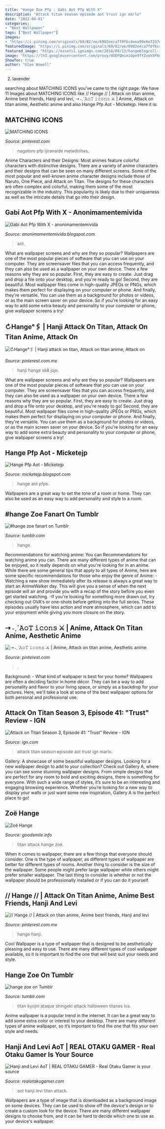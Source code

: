 ```yaml
---
title: "Hange Zoe Pfp : Gabi Aot Pfp With X"
description: "Attack titan season episode aot trust ign marlo"
date: "2022-04-01"
categories:
- "Best Wallpaper"
tags: ["Best Wallpaper"]
images:
- "https://i.pinimg.com/originals/69/82/ee/6982eeca7f0f6c4eea99e6e7237dd624.jpg"
featuredImage: "https://i.pinimg.com/originals/69/82/ee/6982eeca7f0f6c4eea99e6e7237dd624.jpg"
featured_image: "https://assets1.ignimgs.com/2018/08/13/hangeblogroll-1534196399943_1280w.jpg"
image: "https://lh3.googleusercontent.com/proxy/mODFQmimiOpe9fYZvokhF6uhHzO2efJi5xcTTrP4PkKK6vvRrTdFDt09BS45-Z95hyXlZIyIcWBSckNVW_y4vrNvmPw-FPCRZ98l7C4EtkB3D5qXjbrAjtxnrBV0N0UJS103U1LfGfZgaw0=s0-d"
ShowToc: true
author: "Glen Howell"
---
```



2. lavender 

	

		
searching about MATCHING ICONS you've came to the right page. We have 11 Images about MATCHING ICONS like // Hange // | Attack on titan anime, Anime best friends, Hanji and levi, ⇢ ˗ˏˋ𝙰𝚘𝚃 𝚒𝚌𝚘𝚗𝚜 ⚔️ | Anime, Attack on titan anime, Aesthetic anime and also Hange Pfp Aot - Micketejp. Here it is:
		
    
## MATCHING ICONS

<img loading=lazy src="https://i.pinimg.com/originals/69/82/ee/6982eeca7f0f6c4eea99e6e7237dd624.jpg" onerror="this.onerror=null;this.src='https://tse3.mm.bing.net/th?id=OIP.BA_T6HGGJUkQS3I5UuqasgHaHa&amp;pid=15.1';" alt="MATCHING ICONS">

_Source: pinterest.com_

>nagatoro pfp ijiranaide metadinhas. 

	

Anime Characters and their Designs: Most animes feature colorful characters with distinctive designs.
There are a variety of anime characters and their designs that can be seen on many different screens. Some of the most popular and well-known anime character designs include those of Naruto, One Piece, and Attack on Titan. The designs for these characters are often complex and colorful, making them some of the most recognizable in the industry. This popularity is likely due to their uniqueness as well as the intricate details that go into their design.

    
## Gabi Aot Pfp With X - Anonimamentemivida

<img loading=lazy src="https://lh3.googleusercontent.com/proxy/mODFQmimiOpe9fYZvokhF6uhHzO2efJi5xcTTrP4PkKK6vvRrTdFDt09BS45-Z95hyXlZIyIcWBSckNVW_y4vrNvmPw-FPCRZ98l7C4EtkB3D5qXjbrAjtxnrBV0N0UJS103U1LfGfZgaw0=s0-d" onerror="this.onerror=null;this.src='https://tse1.mm.bing.net/th?id=OIP.eaPZVZRS4aPLcvWOjfQIXQHaEK&amp;pid=15.1';" alt="Gabi Aot Pfp With X - anonimamentemivida">

_Source: anonimamentemivida.blogspot.com_

>aot. 

	

What are wallpaper screens and why are they so popular?
Wallpapers are one of the most popular pieces of software that you can use on your computer. They are screensaver files that you can access frequently, and they can also be used as a wallpaper on your own device. There a few reasons why they are so popular. First, they are easy to create. Just drag and drop a file onto your desktop, and you're ready to go! Second, they are beautiful. Most wallpaper files come in high-quality JPEGs or PNGs, which makes them perfect for displaying on your computer or phone. And finally, they're versatile. You can use them as a background for photos or videos, or as the main screen saver on your device. So if you're looking for an easy way to add some extra beauty and personality to your computer or phone, give wallpaper screens a try!

    
## ↻Hange°🖇️ | Hanji Attack On Titan, Attack On Titan Anime, Attack On

<img loading=lazy src="https://i.pinimg.com/736x/cb/6f/da/cb6fda8cde5d8960beedab555f415a0f.jpg" onerror="this.onerror=null;this.src='https://tse1.mm.bing.net/th?id=OIP.FMlwFab3EE0M3E_z4C2BlgHaHa&amp;pid=15.1';" alt="↻Hange°🖇️ | Hanji attack on titan, Attack on titan anime, Attack on">

_Source: pinterest.com.mx_

>hanji hange sk8 jojo. 

	

What are wallpaper screens and why are they so popular?
Wallpapers are one of the most popular pieces of software that you can use on your computer. They are screensaver files that you can access frequently, and they can also be used as a wallpaper on your own device. There a few reasons why they are so popular. First, they are easy to create. Just drag and drop a file onto your desktop, and you're ready to go! Second, they are beautiful. Most wallpaper files come in high-quality JPEGs or PNGs, which makes them perfect for displaying on your computer or phone. And finally, they're versatile. You can use them as a background for photos or videos, or as the main screen saver on your device. So if you're looking for an easy way to add some extra beauty and personality to your computer or phone, give wallpaper screens a try!

    
## Hange Pfp Aot - Micketejp

<img loading=lazy src="https://64.media.tumblr.com/0410eedadd63ff5eb218c51fe45eecff/4aed675eab177cb5-e1/s1280x1920/f16b13aa3c6f58f680fe40e9433ab5ba9c1ce855.jpg" onerror="this.onerror=null;this.src='https://tse2.mm.bing.net/th?id=OIP.MsC_A-ZaNE2inkRWgUjq9QHaHa&amp;pid=15.1';" alt="Hange Pfp Aot - Micketejp">

_Source: micketejp.blogspot.com_

>hange aot pfps. 

	

Wallpapers are a great way to set the tone of a room or home. They can also be used as an easy way to add personality and style to a room.

    
## #hange Zoe Fanart On Tumblr

<img loading=lazy src="https://64.media.tumblr.com/e2c91af2ad34bf3666d7ef659f651095/99e165d2f6617901-ea/s1280x1920/14a61c7f04329dfc2369c82ccb8f6ca802084422.png" onerror="this.onerror=null;this.src='https://tse3.mm.bing.net/th?id=OIP.5bsdAD69M6JR06oVC70nrwHaF7&amp;pid=15.1';" alt="#hange zoe fanart on Tumblr">

_Source: tumblr.com_

>hange. 

	

Recommendations for watching anime: You can
Recommendations for watching anime you can. There are many different types of anime that can be enjoyed, so it really depends on what you're looking for in an anime. While there are some general tips that apply to all types of Anime, here are some specific recommendations for those who enjoy the genre of Anime: 
-Watching a new show immediately after its release is always a great way to start an AnimeWalker day. This will give you a sense of when the next episode will air and provide you with a recap of the story before you even get started watching. 
-If you're looking for something more drawn out, try checking out OVA's or one-shots before getting into the full series. These episodes usually have less action and more atmosphere, which can add to your enjoyment while giving you more closure on the story.

    
## ⇢ ˗ˏˋ𝙰𝚘𝚃 𝚒𝚌𝚘𝚗𝚜 ⚔️ | Anime, Attack On Titan Anime, Aesthetic Anime

<img loading=lazy src="https://i.pinimg.com/736x/aa/39/5e/aa395e8cb5e657a5e47765e6dd8fd395.jpg" onerror="this.onerror=null;this.src='https://tse2.mm.bing.net/th?id=OIP.u0CyZIy6LEMekh4L6VXn9QHaHS&amp;pid=15.1';" alt="⇢ ˗ˏˋ𝙰𝚘𝚃 𝚒𝚌𝚘𝚗𝚜 ⚔️ | Anime, Attack on titan anime, Aesthetic anime">

_Source: pinterest.com_

>. 

	

Background: - What kind of wallpaper is best for your home?
Wallpapers are often a deciding factor in home décor. They can be a way to add personality and flavor to your living space, or simply as a backdrop for your pictures. Here, we'll take a look at some of the best wallpaper options for both personal and professional use.

    
## Attack On Titan Season 3, Episode 41: &quot;Trust&quot; Review - IGN

<img loading=lazy src="https://assets1.ignimgs.com/2018/08/13/hangeblogroll-1534196399943_1280w.jpg" onerror="this.onerror=null;this.src='https://tse1.mm.bing.net/th?id=OIP.O7TnHZejZtWy-_8A785zzAHaEK&amp;pid=15.1';" alt="Attack on Titan Season 3, Episode 41: &quot;Trust&quot; Review - IGN">

_Source: ign.com_

>attack titan season episode aot trust ign marlo. 

	

Gallery: A showcase of some beautiful wallpaper designs.
Looking for a new wallpaper design to add to your collection? Check out Gallery A, where you can see some stunning wallpaper designs. From simple designs that are perfect for any room to bold and exciting designs, there is something for everyone. With such a wide range of styles, it’s sure to be an interesting and engaging browsing experience. Whether you’re looking for a new way to display your walls or just want some new inspiration, Gallery A is the perfect place to go!





	
	
    
## Zoë Hange

<img loading=lazy src="https://images.goodsmile.info/cgm/images/product/20140407/4358/28473/large/ee2cf85021bc6702e4e944b4482873e6.jpg" onerror="this.onerror=null;this.src='https://tse3.mm.bing.net/th?id=OIP.zmF8hmojfpM6hP7X22IUdwHaFj&amp;pid=15.1';" alt="Zoë Hange">

_Source: goodsmile.info_

>titan attack hange zoë. 

	

When it comes to wallpaper, there are a few things that everyone should consider. One is the type of wallpaper, as different types of wallpaper are better for different types of rooms. Another thing to consider is the size of the wallpaper. Some people might prefer large wallpaper while others might prefer smaller wallpaper. The last thing to consider is whether or not the wallpaper should be professionally installed or if you can do it yourself.

    
## // Hange // | Attack On Titan Anime, Anime Best Friends, Hanji And Levi

<img loading=lazy src="https://i.pinimg.com/originals/15/ae/e9/15aee9915e378f93d57c736d96efd8f4.jpg" onerror="this.onerror=null;this.src='https://tse2.mm.bing.net/th?id=OIP.upIh-fPcJQIw6KXvjsU51QHaHa&amp;pid=15.1';" alt="// Hange // | Attack on titan anime, Anime best friends, Hanji and levi">

_Source: pinterest.com.mx_

>hange hanji. 

	

Cool Wallpaper is a type of wallpaper that is designed to be aesthetically pleasing and easy to use. There are many different types of cool wallpaper available, so it is important to find the one that will best suit your needs and style.

    
## Hange Zoe On Tumblr

<img loading=lazy src="https://68.media.tumblr.com/a0248ecfe5f170a2bffbfbe6801ef270/tumblr_nebj73sEtZ1sxurgzo1_500.png" onerror="this.onerror=null;this.src='https://tse4.mm.bing.net/th?id=OIP.cxzgOIgSFCTLlyOHSzCtngHaKV&amp;pid=15.1';" alt="hange zoe on Tumblr">

_Source: tumblr.com_

>titan kyojin ataque shingeki attack halloween titanes los. 

	

Anime wallpaper is a popular trend in the internet. It can be a great way to add some extra color or interest to your desktop. There are many different types of anime wallpaper, so it’s important to find the one that fits your own style and needs.

    
## Hanji And Levi AoT | REAL OTAKU GAMER - Real Otaku Gamer Is Your Source

<img loading=lazy src="https://realotakugamer.com/wp-content/uploads/2014/03/Hanji-and-Levi-AoT.jpg" onerror="this.onerror=null;this.src='https://tse3.mm.bing.net/th?id=OIP.gRb-6FqbX4W9Nrpdwz31DgHaEK&amp;pid=15.1';" alt="Hanji and Levi AoT | REAL OTAKU GAMER - Real Otaku Gamer is your source">

_Source: realotakugamer.com_

>aot hanji levi titan attack. 

	

Wallpapers are a type of image that is downloaded as a background image on some devices. They can be used to show off the device's design or to create a custom look for the device. There are many different wallpaper designs to choose from, and it can be hard to decide which one to use as your device's wallpaper.

